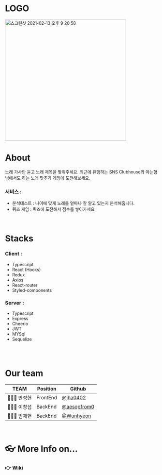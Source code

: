 # LOGO
<img width="400" alt="스크린샷 2021-02-13 오후 9 20 58" src="https://user-images.githubusercontent.com/67306416/108810368-54c82080-75ee-11eb-8f23-51531ad5755b.png">

<br>

# About
노래 가사만 듣고 노래 제목을 맞춰주세요. 최근에 유행하는 SNS Clubhouse와 아는형님에서도 하는 노래 맞추기 게임에 도전해보세요.
### 서비스 :
- 분석테스트 : 나이에 맞게 노래를 얼마나 잘 알고 있는지 분석해줍니다.
- 퀴즈 게임 : 퀴즈에 도전해서 점수를 쌓아가세요

<br>

# Stacks

### Client :
- Typescript
- React (Hooks)
- Redux
- Axios
- React-router
- Styled-components

### Server :
- Typescript
- Express
- Cheerio
- JWT
- MYSql
- Sequelize

<br><br>

# Our team
| TEAM      | Position  | Github                                        |
| ---------  |--------- | --------------------------------------------- |
| 🧑🏻‍💻 안정현 | FrontEnd | [@jha0402](https://github.com/jha0402)        |
| 🧑🏻‍💻 이창섭 | BackEnd  | [@aesopfrom0](https://github.com/aesopfrom0)        |
| 🧑🏻‍💻 임재현 | BackEnd | [@Wunhyeon](https://github.com/Wunhyeon)   |

<br>

# 👓 More Info on...

### 👉 [Wiki](https://github.com/codestates/laggard-client/wiki)
